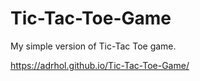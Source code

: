 # Tic-Tac-Toe-Game
My simple version of Tic-Tac Toe game.


https://adrhol.github.io/Tic-Tac-Toe-Game/
